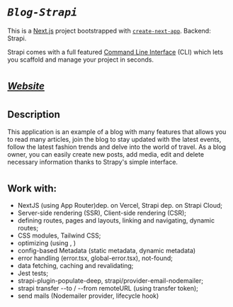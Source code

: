 # _`Blog-Strapi`_

This is a [Next.js](https://nextjs.org/) project bootstrapped with [`create-next-app`](https://github.com/vercel/next.js/tree/canary/packages/create-next-app). Backend: Strapi.

Strapi comes with a full featured [Command Line Interface](https://docs.strapi.io/developer-docs/latest/developer-resources/cli/CLI.html) (CLI) which lets you scaffold and manage your project in seconds.

#

## [_Website_](https://blog-strapi-zeta.vercel.app/)

#

## Description

This application is an example of a blog with many features that allows you to read many articles, join the blog to stay updated with the latest events, follow the latest fashion trends and delve into the world of travel. As a blog owner, you can easily create new posts, add media, edit and delete necessary information thanks to Strapy's simple interface. 

#

## Work with:

- NextJS (using App Router)dep. on Vercel, Strapi dep. on Strapi Cloud;
- Server-side rendering (SSR), Client-side rendering (CSR);
- defining routes, pages and layouts, linking and navigating, dynamic routes;
- CSS modules, Tailwind CSS;
- optimizing (using <Link>, <Image>)
- config-based Metadata (static metadata, dynamic metadata)
- error handling (error.tsx, global-error.tsx), not-found;
- data fetching, caching and revalidating;
- Jest tests;
- strapi-plugin-populate-deep, strapi/provider-email-nodemailer;
- strapi transfer --to / --from remoteURL (using transfer token);
- send mails (Nodemailer provider, lifecycle hook)
